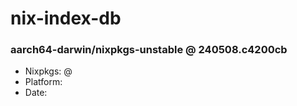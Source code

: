 # nix-index-db
### aarch64-darwin/nixpkgs-unstable @ 240508.c4200cb
- Nixpkgs: @[](https://github.com/NixOS/nixpkgs/commit/c4200cb341ee794775185ecd4105fbbfb5ca73a0)
- Platform: 
- Date: 
